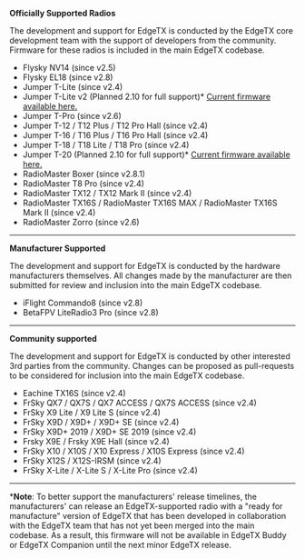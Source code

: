 
**Officially Supported Radios** 

The development and support for EdgeTX is conducted by the EdgeTX core development team with the support of developers from the community. Firmware for these radios is included in the main EdgeTX codebase.

* Flysky NV14 (since v2.5)
* Flysky EL18 (since v2.8)
* Jumper T-Lite (since v2.4)
* Jumper T-Lite v2 (Planned 2.10 for full support)* [Current firmware available here.](https://github.com/EdgeTX/edgetx.github.io/blob/master/downloads/TPROV2-PROD-09-07-23.bin)
* Jumper T-Pro (since v2.6)
* Jumper T-12 / T12 Plus / T12 Pro Hall (since v2.4)
* Jumper T-16 / T16 Plus / T16 Pro Hall (since v2.4)
* Jumper T-18 / T18 Lite / T18 Pro (since v2.4)
* Jumper T-20 (Planned 2.10 for full support)* [Current firmware available here.](https://github.com/EdgeTX/edgetx.github.io/blob/master/downloads/T20-PROD-09-07-23.bin)
* RadioMaster Boxer (since v2.8.1)
* RadioMaster T8 Pro (since v2.4)
* RadioMaster TX12 / TX12 Mark II (since v2.4)
* RadioMaster TX16S / RadioMaster TX16S MAX / RadioMaster TX16S Mark II (since v2.4)
* RadioMaster Zorro (since v2.6)

---

**Manufacturer Supported**
 
The development and support for EdgeTX is conducted by the hardware manufacturers themselves. All changes made by the manufacturer are then submitted for review and inclusion into the main EdgeTX codebase.

* iFlight Commando8 (since v2.8)
* BetaFPV LiteRadio3 Pro (since v2.8)

---

**Community supported**

The development and support for EdgeTX is conducted by other interested 3rd parties from the community. Changes can be proposed as pull-requests to be considered for inclusion into the main EdgeTX codebase.

* Eachine TX16S (since v2.4)
* FrSky QX7 / QX7S / QX7 ACCESS / QX7S ACCESS (since v2.4)
* FrSky X9 Lite / X9 Lite S (since v2.4)
* FrSky X9D / X9D+ / X9D+ SE (since v2.4)
* FrSky X9D+ 2019 / X9D+ SE 2019  (since v2.4)
* Frsky X9E / Frsky X9E Hall (since v2.4)
* FrSky X10 / X10S / X10 Express / X10S Express (since v2.4)
* FrSky X12S / X12S-IRSM (since v2.4)
* FrSky X-Lite / X-Lite S / X-Lite Pro (since v2.4)

---
***Note**: To better support the manufacturers' release timelines, the manufacturers' can release an EdgeTX-supported radio with a "ready for manufacture" version of EdgeTX that has been developed in collaboration with the EdgeTX team that has not yet been merged into the main codebase. As a result, this firmware will not be available in EdgeTX Buddy or EdgeTX Companion until the next minor EdgeTX release. 
